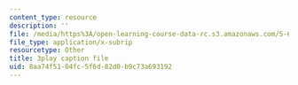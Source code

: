 ```yaml
---
content_type: resource
description: ''
file: /media/https%3A/open-learning-course-data-rc.s3.amazonaws.com/5-61-physical-chemistry-fall-2017/8aa74f5104fc5f6d82d0b9c73a693192_SSVdDcC2LrQ.vtt
file_type: application/x-subrip
resourcetype: Other
title: 3play caption file
uid: 8aa74f51-04fc-5f6d-82d0-b9c73a693192
---
```

